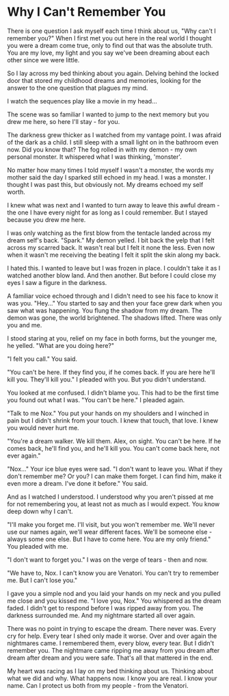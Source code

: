 # Why I Can't Remember You
There is  one question I ask myself each time I think about us, "Why can't I remember you?" When I first met you out here in the real world I thought you were a dream come true, only to find out that was the absolute truth.  You are my love, my light and you say we've been dreaming about each other since we were little.
 
So I lay across my bed thinking about you again. Delving behind the locked door that stored my childhood dreams and memories, looking for the answer to the one question that plagues my mind.

I watch the sequences play like a movie in my head... 

The scene was so familiar I wanted to jump to the next memory but you drew me here, so here I'll stay - for you.

The darkness grew thicker as I watched from my vantage point.  I was afraid of the dark as a child.  I still sleep with a small light on in the bathroom even now.  Did you know that?  The fog rolled in with my demon - my own personal monster.  It whispered what I was thinking, 'monster'.  

No matter how many times I told myself I wasn't a monster, the words my mother said the day I sparked still echoed in my head.  I was a monster.  I thought I was past this, but obviously not.  My dreams echoed my self worth.

I knew what was next and I wanted to turn away to leave this awful dream - the one I have every night for as long as I could remember. But I stayed because you drew me here.

I was only watching as the first blow from the tentacle landed across my dream self's back.  "Spark."  My demon yelled.  I bit back the yelp that I felt across my scarred back.  It wasn't real but I felt it none the less.  Even now when it wasn't me receiving the beating I felt it split the skin along my back.

I hated this.  I wanted to leave but I was frozen in place.  I couldn't take it as I watched another blow land. And then another.  But before I could close my eyes I saw a figure in the darkness.  

A familiar voice echoed through and I didn't need to see his face to know it was you.  "Hey..." You started to say and then your face grew dark when you saw what was happening.  You flung the shadow from my dream.  The demon was gone, the world brightened.  The shadows lifted.  There was only you and me.  

I stood staring at you, relief on my face in both forms, but the younger me, he yelled.  "What are you doing here?"

"I felt you call."  You said.

"You can't be here.  If they find you, if he comes back.  If you are here he'll kill you.  They'll kill you."  I pleaded with you.  But you didn't understand.

You looked at me confused.  I didn't blame you.  This had to be the first time you found out what I was.  "You can't be here."  I pleaded again.  

"Talk to me Nox."  You put your hands on my shoulders and I winched in pain but I didn't shrink from your touch.  I knew that touch, that love.  I knew you would never hurt me.

"You're a dream walker.  We kill them.  Alex, on sight.  You can't be here.  If he comes back, he'll find you, and he'll kill you.  You can't come back here, not ever again."

"Nox..."  Your ice blue eyes were sad.  "I don't want to leave you.  What if they don't remember me?  Or you?  I can make them forget.  I can find him, make it even more a dream.  I've done it before."  You said.  

And as I watched I understood.  I understood why you aren't pissed at me for not remembering you, at least not as much as I would expect.  You know deep down why I can't.

"I'll make you forget me.  I'll visit, but you won't remember me.  We'll never use our names again, we'll wear different faces.  We'll be someone else - always some one else.  But I have to come here.  You are my only friend."  You pleaded with me.

"I don't want to forget you."  I was on the verge of tears - then and now.

"We have to,  Nox.  I can't know you are Venatori.  You can't try to remember me.  But I can't lose you."

I gave you a simple nod and you laid your hands on my neck and you pulled me close and you kissed me.  "I love you, Nox."  You whispered as the dream faded.  I didn't get to respond before I was ripped away from you.  The darkness surrounded me.  And my nightmare started all over again. 

There was no point in trying to escape the dream.  There never was.  Every cry for help.  Every tear I shed only made it worse.  Over and over again the nightmares came.  I remembered them, every blow, every tear.  But I didn't remember you.  The nightmare came ripping me away from you dream after dream after dream and you were safe.  That's all that mattered in the end.

My heart was racing as I lay on my bed thinking about us.  Thinking about what we did and why.  What happens now.  I know you are real.  I know your name.  Can I protect us both from my people - from the Venatori. 


<!--stackedit_data:
eyJoaXN0b3J5IjpbMjA0NzQ5Mzc0OSwtMzI4MjEyNDU1LC0xOT
AwMzQyOTU2LDE2MTI0MTgzMjgsLTE1MTcxNTUyNTEsMjA3Mjcy
MjA2NywtOTY4MjEzNV19
-->
